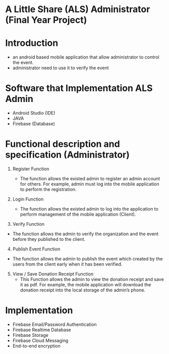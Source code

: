 # A Little Share (ALS) Administrator (Final Year Project)
# Introduction
- an android based mobile application that allow administrator to control the event.
- administrator need to use it to verify the event

# Software that Implementation ALS Admin
- Android Studio (IDE)
- JAVA
- Firebase (Database)

# Functional description and specification (Administrator)

1. Register Function
   - The function allows the existed admin to register an admin account for others. For 
      example, admin must log into the mobile application to perform the registration.
      
2. Login Function
   - The function allows the existed admin to log into the application to perform 
     management of the mobile application (Client).
     
3. Verify Function
  - The function allows the admin to verify the organization and the event before they 
    published to the client.
    
4. Publish Event Function
  - The function allows the admin to publish the event which created by the users 
    from the client early when it has been verified.

5. View / Save Donation Receipt Function
    - This Function allows the admin to view the donation receipt and save it as pdf. 
      For example, the mobile application will download the donation receipt into the 
      local storage of the admin’s phone.

# Implementation
- Firebase Email/Password Authentication
- Firebase Realtime Database
- Firebase Storage
- Firebase Cloud Messaging
- End-to-end encryption
